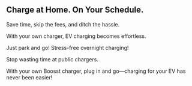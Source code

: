 ## **Charge at Home. On Your Schedule.**

Save time, skip the fees, and ditch the hassle.

With your own charger, EV charging becomes effortless.

Just park and go!  Stress-free overnight charging!

Stop wasting time at public chargers. 

With your own Boosst charger, plug in and go—charging for your EV has never been easier!
